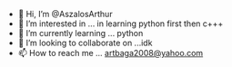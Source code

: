 - 👋 Hi, I’m @AszalosArthur
- 👀 I’m interested in ... in learning python first then c+++
- 🌱 I’m currently learning ... python
- 💞️ I’m looking to collaborate on ...idk
- 📫 How to reach me ... artbaga2008@yahoo.com 

<!---
AszalosArthur/AszalosArthur is a ✨ special ✨ repository because its `README.md` (this file) appears on your GitHub profile.
You can click the Preview link to take a look at your changes.
--->
